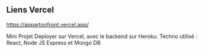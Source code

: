 ## Liens Vercel

https://appartoofront.vercel.app/

Mini Projet Deployer sur Vercel, avec le backend sur Heroku.
Techno utilisé : React, Node JS Express et Mongo DB
